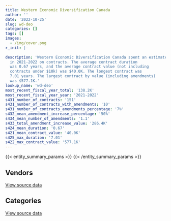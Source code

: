 ```yaml
---
title: Western Economic Diversification Canada
author: ''
date: '2022-10-25'
slug: wd-deo
categories: []
tags: []
images:
  - /img/cover.png
r_init: |-
  
description: 'Western Economic Diversification Canada spent an estimated $138.2K
  in 2021-2022 on contracts. The average contract duration
  was 0.67 years, and the average contract value (not including
  contracts under $10k) was $40.0K. The longest contract was
  7.01 years. The largest contract by value (including amendments)
  was $577.1K.'
lookup_name: 'wd-deo'
most_recent_fiscal_year_total: '138.2K'
most_recent_fiscal_year_year: '2021-2022'
s431_number_of_contracts: '151'
s431_number_of_contracts_with_amendments: '10'
s431_number_of_contracts_amendments_percentage: '7%'
s432_mean_amendment_increase_percentage: '50%'
s434_mean_number_of_amendments: '1.1'
s433_total_amendment_increase_value: '286.4K'
s424_mean_duration: '0.67'
s421_mean_contract_value: '40.0K'
s425_max_duration: '7.01'
s422_max_contract_value: '577.1K'
---
```


<script src="/rmarkdown-libs/htmlwidgets/htmlwidgets.js"></script>
<link href="/rmarkdown-libs/datatables-css/datatables-crosstalk.css" rel="stylesheet" />
<script src="/rmarkdown-libs/datatables-binding/datatables.js"></script>
<script src="/rmarkdown-libs/jquery/jquery-3.6.0.min.js"></script>
<link href="/rmarkdown-libs/dt-core-bootstrap/css/dataTables.bootstrap.min.css" rel="stylesheet" />
<link href="/rmarkdown-libs/dt-core-bootstrap/css/dataTables.bootstrap.extra.css" rel="stylesheet" />
<script src="/rmarkdown-libs/dt-core-bootstrap/js/jquery.dataTables.min.js"></script>
<script src="/rmarkdown-libs/dt-core-bootstrap/js/dataTables.bootstrap.min.js"></script>
<link href="/rmarkdown-libs/crosstalk/css/crosstalk.min.css" rel="stylesheet" />
<script src="/rmarkdown-libs/crosstalk/js/crosstalk.min.js"></script>
<script src="/rmarkdown-libs/htmlwidgets/htmlwidgets.js"></script>
<link href="/rmarkdown-libs/datatables-css/datatables-crosstalk.css" rel="stylesheet" />
<script src="/rmarkdown-libs/datatables-binding/datatables.js"></script>
<script src="/rmarkdown-libs/jquery/jquery-3.6.0.min.js"></script>
<link href="/rmarkdown-libs/dt-core-bootstrap/css/dataTables.bootstrap.min.css" rel="stylesheet" />
<link href="/rmarkdown-libs/dt-core-bootstrap/css/dataTables.bootstrap.extra.css" rel="stylesheet" />
<script src="/rmarkdown-libs/dt-core-bootstrap/js/jquery.dataTables.min.js"></script>
<script src="/rmarkdown-libs/dt-core-bootstrap/js/dataTables.bootstrap.min.js"></script>
<link href="/rmarkdown-libs/crosstalk/css/crosstalk.min.css" rel="stylesheet" />
<script src="/rmarkdown-libs/crosstalk/js/crosstalk.min.js"></script>

{{< entity_summary_params >}}
{{< /entity_summary_params >}}

## Vendors

<div id="htmlwidget-1" style="width:100%;height:auto;" class="datatables html-widget"></div>
<script type="application/json" data-for="htmlwidget-1">{"x":{"style":"bootstrap","filter":"none","vertical":false,"data":[["<a href=\"/vendors/advanced_business_interiors/\">Advanced Business Interiors<\/a>","<a href=\"/vendors/advanced_chippewa_technologies/\">Advanced Chippewa Technologies<\/a>","<a href=\"/vendors/asokan_business_interiors/\">Asokan Business Interiors<\/a>","<a href=\"/vendors/avi_spl/\">Avi Spl<\/a>","<a href=\"/vendors/canon/\">Canon<\/a>","<a href=\"/vendors/carahsoft_technology/\">Carahsoft Technology<\/a>","<a href=\"/vendors/cdw_canada/\">CDW Canada<\/a>","<a href=\"/vendors/cision_canada/\">Cision Canada<\/a>","<a href=\"/vendors/conference_board_of_canada/\">Conference Board of Canada<\/a>","<a href=\"/vendors/deloitte/\">Deloitte<\/a>","<a href=\"/vendors/eperformance/\">Eperformance<\/a>","<a href=\"/vendors/ernst_young/\">Ernst Young<\/a>","<a href=\"/vendors/global_knowledge/\">Global Knowledge<\/a>","<a href=\"/vendors/global_total_office/\">Global Total Office<\/a>","<a href=\"/vendors/haworth/\">Haworth<\/a>","<a href=\"/vendors/institute_on_governance/\">Institute On Governance<\/a>","<a href=\"/vendors/lionbridge/\">Lionbridge<\/a>","<a href=\"/vendors/meltwater/\">Meltwater<\/a>","<a href=\"/vendors/microsoft_canada/\">Microsoft Canada<\/a>","<a href=\"/vendors/mnp/\">MNP<\/a>","<a href=\"/vendors/nielsen/\">Nielsen<\/a>","<a href=\"/vendors/nisha_techonologies/\">Nisha Techonologies<\/a>","<a href=\"/vendors/opentext/\">OpenText<\/a>","<a href=\"/vendors/oracle_canada/\">Oracle Canada<\/a>","<a href=\"/vendors/oxford_economics_usa/\">Oxford Economics USA<\/a>","<a href=\"/vendors/pricewaterhouse_coopers/\">Pricewaterhouse Coopers<\/a>","<a href=\"/vendors/softchoice/\">Softchoice<\/a>","<a href=\"/vendors/the_masha_krupp_translation_group/\">The Masha Krupp Translation Group<\/a>","<a href=\"/vendors/thomson_reuters/\">Thomson Reuters<\/a>","<a href=\"/vendors/xerox/\">Xerox<\/a>"],[null,null,null,93309.45,null,4290.69,null,null,41063.7,49350,null,null,null,null,12270.44,22500,49720,null,null,null,77727.05,null,null,148.11,202805.38,51424.8,12076.08,7720.59,5289.65,4618.39],[31486.81,40579.88,17091.25,94136.88,5858.16,13110.44,null,12995,96127.5,null,32240.25,null,10815,24617.56,null,null,39550,16950,176315.63,135286.35,null,28042.19,30826.35,13403.63,null,null,null,25091.91,null,86754.49],[null,null,null,21959.66,null,null,22867.88,null,null,26250,null,26250,null,null,null,null,null,17515,35234.67,110260.86,null,null,35336.32,null,null,null,null,null,null,4618.39],[null,null,null,5535.05,null,null,3702.42,null,null,null,null,null,null,null,null,null,null,null,36155.33,null,null,null,null,null,null,null,null,null,null,4618.39]],"container":"<table class=\"table table-striped table-hover row-border order-column display\">\n  <thead>\n    <tr>\n      <th>Vendor<\/th>\n      <th>2018-2019<\/th>\n      <th>2019-2020<\/th>\n      <th>2020-2021<\/th>\n      <th>2021-2022<\/th>\n    <\/tr>\n  <\/thead>\n<\/table>","options":{"order":[[4,"desc"]],"pageLength":10,"autoWidth":true,"columnDefs":[{"targets":1,"render":"function(data, type, row, meta) {\n    return type !== 'display' ? data : DTWidget.formatCurrency(data, \"$\", 2, 3, \",\", \".\", true, null);\n  }"},{"targets":2,"render":"function(data, type, row, meta) {\n    return type !== 'display' ? data : DTWidget.formatCurrency(data, \"$\", 2, 3, \",\", \".\", true, null);\n  }"},{"targets":3,"render":"function(data, type, row, meta) {\n    return type !== 'display' ? data : DTWidget.formatCurrency(data, \"$\", 2, 3, \",\", \".\", true, null);\n  }"},{"targets":4,"render":"function(data, type, row, meta) {\n    return type !== 'display' ? data : DTWidget.formatCurrency(data, \"$\", 2, 3, \",\", \".\", true, null);\n  }"},{"width":"16%","targets":[1,2,3,4]},{"className":"dt-right","targets":[1,2,3,4]}],"orderClasses":false}},"evals":["options.columnDefs.0.render","options.columnDefs.1.render","options.columnDefs.2.render","options.columnDefs.3.render"],"jsHooks":[]}</script>
<p class="text-right">
<a href="https://github.com/GoC-Spending/contracts-data/tree/main/data/out/departments/wd-deo/summary_by_fiscal_year_by_vendor.csv" class="source-data-link btn btn-link">View source data</a>
</p>

## Categories

<div id="htmlwidget-2" style="width:100%;height:auto;" class="datatables html-widget"></div>
<script type="application/json" data-for="htmlwidget-2">{"x":{"style":"bootstrap","filter":"none","vertical":false,"data":[["<a href=\"/categories/facilities_and_construction/\">Facilities and construction<\/a>","<a href=\"/categories/office_management/\">Office management<\/a>","<a href=\"/categories/professional_services/\">Professional services<\/a>","<a href=\"/categories/information_technology/\">Information technology<\/a>","<a href=\"/categories/travel/\">Travel<\/a>","<a href=\"/categories/human_capital/\">Human capital<\/a>"],[null,16547,870393.16,253164.65,0,341802.96],[52200.96,232035.95,1561293,491992.31,null,293571.29],[11760,null,396899.89,120016.92,null,146428.45],[null,null,7685.54,50011.18,null,80536.39]],"container":"<table class=\"table table-striped table-hover row-border order-column display\">\n  <thead>\n    <tr>\n      <th>Category<\/th>\n      <th>2018-2019<\/th>\n      <th>2019-2020<\/th>\n      <th>2020-2021<\/th>\n      <th>2021-2022<\/th>\n    <\/tr>\n  <\/thead>\n<\/table>","options":{"order":[[4,"desc"]],"dom":"t","pageLength":30,"autoWidth":true,"columnDefs":[{"targets":1,"render":"function(data, type, row, meta) {\n    return type !== 'display' ? data : DTWidget.formatCurrency(data, \"$\", 2, 3, \",\", \".\", true, null);\n  }"},{"targets":2,"render":"function(data, type, row, meta) {\n    return type !== 'display' ? data : DTWidget.formatCurrency(data, \"$\", 2, 3, \",\", \".\", true, null);\n  }"},{"targets":3,"render":"function(data, type, row, meta) {\n    return type !== 'display' ? data : DTWidget.formatCurrency(data, \"$\", 2, 3, \",\", \".\", true, null);\n  }"},{"targets":4,"render":"function(data, type, row, meta) {\n    return type !== 'display' ? data : DTWidget.formatCurrency(data, \"$\", 2, 3, \",\", \".\", true, null);\n  }"},{"width":"16%","targets":[1,2,3,4]},{"className":"dt-right","targets":[1,2,3,4]}],"orderClasses":false,"lengthMenu":[10,25,30,50,100]}},"evals":["options.columnDefs.0.render","options.columnDefs.1.render","options.columnDefs.2.render","options.columnDefs.3.render"],"jsHooks":[]}</script>
<p class="text-right">
<a href="https://github.com/GoC-Spending/contracts-data/tree/main/data/out/departments/wd-deo/summary_by_fiscal_year_by_category.csv" class="source-data-link btn btn-link">View source data</a>
</p>

